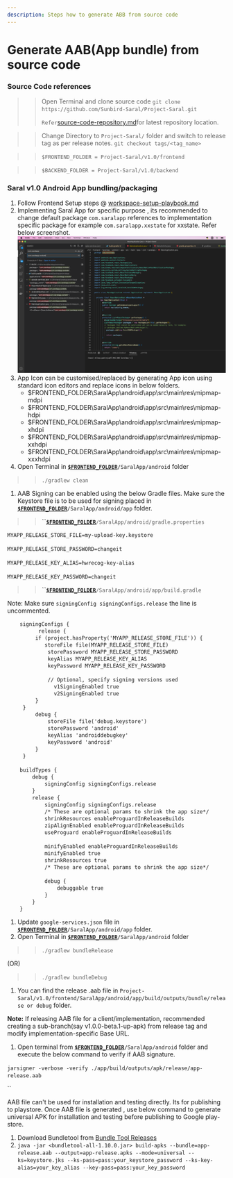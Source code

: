```yaml
---
description: Steps how to generate ABB from source code
---
```


# Generate AAB(App bundle) from source code

### Source Code references

> > Open Terminal and clone source code `git clone https://github.com/Sunbird-Saral/Project-Saral.git`
> >
> > `Refer`[source-code-repository.md](../engage/source-code-repository.md "mention")for latest repository location.

> > Change Directory to `Project-Saral/` folder and switch to release tag as per release notes. `git checkout tags/<tag_name>`

> > `$FRONTEND_FOLDER = Project-Saral/v1.0/frontend`

> > `$BACKEND_FOLDER = Project-Saral/v1.0/backend`

### Saral v1.0 Android App bundling/packaging

1. Follow Frontend Setup steps @ [workspace-setup-playbook.md](workspace-setup-playbook.md "mention")
2. Implementing Saral App for specific purpose , its recommended to change default package `com.saralapp` references to implementation specific package for example `com.saralapp.xxstate` for xxstate. Refer below screenshot.                                           ![](../.gitbook/assets/Saral-Package-Change-Latest.png)                                                                                                   &#x20;
3. App Icon can be customised/replaced by generating App icon using standard icon editors and replace icons in below folders.
   * $FRONTEND\_FOLDER\SaralApp\android\app\src\main\res\mipmap-mdpi
   * $FRONTEND\_FOLDER\SaralApp\android\app\src\main\res\mipmap-hdpi&#x20;
   * $FRONTEND\_FOLDER\SaralApp\android\app\src\main\res\mipmap-xhdpi&#x20;
   * $FRONTEND\_FOLDER\SaralApp\android\app\src\main\res\mipmap-xxhdpi&#x20;
   * $FRONTEND\_FOLDER\SaralApp\android\app\src\main\res\mipmap-xxxhdpi
4. Open Terminal in [**`$FRONTEND_FOLDER`**](generate-aab-app-bundle-from-source-code.md#source-code-references)`/SaralApp/android` folder

> > `./gradlew clean`

1. AAB Signing can be enabled using the below Gradle files. Make sure the Keystore file is to be used for signing placed in [**`$FRONTEND_FOLDER`**](generate-aab-app-bundle-from-source-code.md#source-code-references)`/SaralApp/android/app` folder.

> > **``**[**`$FRONTEND_FOLDER`**](generate-aab-app-bundle-from-source-code.md#source-code-references)`/SaralApp/android/gradle.properties`

```
MYAPP_RELEASE_STORE_FILE=my-upload-key.keystore

MYAPP_RELEASE_STORE_PASSWORD=changeit

MYAPP_RELEASE_KEY_ALIAS=hwrecog-key-alias

MYAPP_RELEASE_KEY_PASSWORD=changeit
```

> > **``**[**`$FRONTEND_FOLDER`**](generate-aab-app-bundle-from-source-code.md#source-code-references)`/SaralApp/android/app/build.gradle`

Note: Make sure `signingConfig signingConfigs.release` the line is uncommented.

```
    signingConfigs {
          release {
         if (project.hasProperty('MYAPP_RELEASE_STORE_FILE')) {
            storeFile file(MYAPP_RELEASE_STORE_FILE)
             storePassword MYAPP_RELEASE_STORE_PASSWORD
             keyAlias MYAPP_RELEASE_KEY_ALIAS
             keyPassword MYAPP_RELEASE_KEY_PASSWORD

             // Optional, specify signing versions used
               v1SigningEnabled true
               v2SigningEnabled true
         }
     }
         debug {
             storeFile file('debug.keystore')
             storePassword 'android'
             keyAlias 'androiddebugkey'
             keyPassword 'android'
         }
     }

    buildTypes {
        debug {
            signingConfig signingConfigs.release
        }
        release {
            signingConfig signingConfigs.release
            /* These are optional params to shrink the app size*/
            shrinkResources enableProguardInReleaseBuilds
            zipAlignEnabled enableProguardInReleaseBuilds
            useProguard enableProguardInReleaseBuilds

            minifyEnabled enableProguardInReleaseBuilds
            minifyEnabled true
            shrinkResources true
            /* These are optional params to shrink the app size*/
                        
            debug {
                debuggable true
            }
        }
    }
```

1. Update `google-services.json` file in [**`$FRONTEND_FOLDER`**](generate-aab-app-bundle-from-source-code.md#source-code-references)`/SaralApp/android/app` folder.
2. Open Terminal in [**`$FRONTEND_FOLDER`**](generate-aab-app-bundle-from-source-code.md#source-code-references)`/SaralApp/android` folder

> > `./gradlew bundleRelease`

(OR)

> > `./gradlew bundleDebug`

1. You can find the release .aab file in `Project-Saral/v1.0/frontend/SaralApp/android/app/build/outputs/bundle/release or debug` folder.

**Note:** If releasing AAB file for a client/implementation, recommended creating a sub-branch(say v1.0.0-beta.1-up-apk) from release tag and modify implementation-specific Base URL.

1. Open terminal from [**`$FRONTEND_FOLDER`**](generate-aab-app-bundle-from-source-code.md#source-code-references)`/SaralApp/android` folder and execute the below command to verify if AAB signature.

`jarsigner -verbose -verify ./app/build/outputs/apk/release/app-release.aab`

``

AAB file can't be used for installation and testing directly. Its for publishing to playstore. Once AAB file is generated , use below command to generate universal APK for installation and testing before publishing to Google play-store.

1. Download Bundletool from [Bundle Tool Releases](https://github.com/google/bundletool/releases)
2. `java -jar <bundletool-all-1.10.0.jar> build-apks --bundle=app-release.aab --output=app-release.apks --mode=universal --ks=keystore.jks --ks-pass=pass:your_keystore_password --ks-key-alias=your_key_alias --key-pass=pass:your_key_password`
